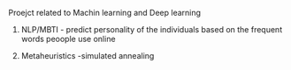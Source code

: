 Proejct related to Machin learning and Deep learning 

1. NLP/MBTI - predict personality of the individuals based on the frequent words peoople use online

2. Metaheuristics -simulated annealing 
